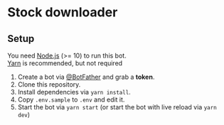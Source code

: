 # Stock downloader

## Setup
You need [Node.js](https://nodejs.org/) (>= 10) to run this bot.  
[Yarn](https://yarnpkg.com) is recommended, but not required

1. Create a bot via [@BotFather](https://t.me/BotFather) and grab a **token**.
2. Clone this repository.
3. Install dependencies via `yarn install`.
4. Copy `.env.sample` to `.env` and edit it.
5. Start the bot via `yarn start` (or start the bot with live reload via `yarn dev`)

